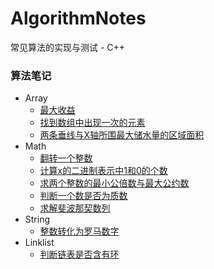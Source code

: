 # AlgorithmNotes
常见算法的实现与测试 - C++
### 算法笔记
- Array
    - [最大收益](/max_profit.cpp)
    - [找到数组中出现一次的元素](/single_number.cpp)
    - [两条垂线与X轴所围最大储水量的区域面积](/max_area.cpp)
- Math
    - [翻转一个整数](/reverse_int.cpp)
    - [计算x的二进制表示中1和0的个数](/bit_count.cpp)
    - [求两个整数的最小公倍数与最大公约数](/lcm_gcd.cpp)
    - [判断一个数是否为质数](/prime.cpp)
    - [求解斐波那契数列](/fib.cpp)
- String
    - [整数转化为罗马数字](/int2roman.cpp)
- Linklist
    - [判断链表是否含有环](/link_list_has_cycle.cpp)